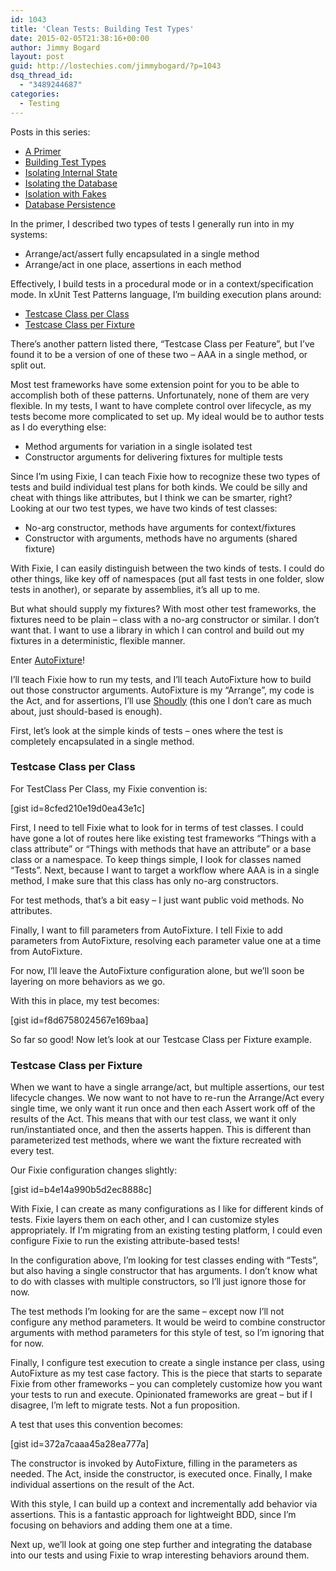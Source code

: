 ```yaml
---
id: 1043
title: 'Clean Tests: Building Test Types'
date: 2015-02-05T21:38:16+00:00
author: Jimmy Bogard
layout: post
guid: http://lostechies.com/jimmybogard/?p=1043
dsq_thread_id:
  - "3489244687"
categories:
  - Testing
---
```

Posts in this series:

  * [A Primer](http://lostechies.com/jimmybogard/2015/01/29/clean-tests-a-primer/ "Clean Tests: A Primer")
  * [Building Test Types](http://lostechies.com/jimmybogard/2015/02/05/clean-tests-building-test-types/ "Clean Tests: Building Test Types")
  * [Isolating Internal State](http://lostechies.com/jimmybogard/2015/02/17/clean-tests-isolating-internal-state/)
  * [Isolating the Database](http://lostechies.com/jimmybogard/2015/03/02/clean-tests-isolating-the-database/)
  * [Isolation with Fakes](https://lostechies.com/jimmybogard/2015/03/24/clean-tests-isolation-with-fakes/)
  * [Database Persistence](https://lostechies.com/jimmybogard/2015/04/07/clean-tests-database-peristence)

In the primer, I described two types of tests I generally run into in my systems:

  * Arrange/act/assert fully encapsulated in a single method
  * Arrange/act in one place, assertions in each method

Effectively, I build tests in a procedural mode or in a context/specification mode. In xUnit Test Patterns language, I’m building execution plans around:

  * [Testcase Class per Class](http://xunitpatterns.com/Testcase%20Class%20per%20Class.html)
  * [Testcase Class per Fixture](http://xunitpatterns.com/Testcase%20Class%20per%20Fixture.html)

There’s another pattern listed there, “Testcase Class per Feature”, but I’ve found it to be a version of one of these two – AAA in a single method, or split out.

Most test frameworks have some extension point for you to be able to accomplish both of these patterns. Unfortunately, none of them are very flexible. In my tests, I want to have complete control over lifecycle, as my tests become more complicated to set up. My ideal would be to author tests as I do everything else:

  * Method arguments for variation in a single isolated test
  * Constructor arguments for delivering fixtures for multiple tests

Since I’m using Fixie, I can teach Fixie how to recognize these two types of tests and build individual test plans for both kinds. We could be silly and cheat with things like attributes, but I think we can be smarter, right? Looking at our two test types, we have two kinds of test classes:

  * No-arg constructor, methods have arguments for context/fixtures
  * Constructor with arguments, methods have no arguments (shared fixture)

With Fixie, I can easily distinguish between the two kinds of tests. I could do other things, like key off of namespaces (put all fast tests in one folder, slow tests in another), or separate by assemblies, it’s all up to me.

But what should supply my fixtures? With most other test frameworks, the fixtures need to be plain – class with a no-arg constructor or similar. I don’t want that. I want to use a library in which I can control and build out my fixtures in a deterministic, flexible manner.

Enter [AutoFixture](https://github.com/AutoFixture/AutoFixture)!

I’ll teach Fixie how to run my tests, and I’ll teach AutoFixture how to build out those constructor arguments. AutoFixture is my “Arrange”, my code is the Act, and for assertions, I’ll use [Shoudly](http://www.nuget.org/packages/Shouldly/) (this one I don’t care as much about, just should-based is enough).

First, let’s look at the simple kinds of tests – ones where the test is completely encapsulated in a single method.

### 

### Testcase Class per Class

For TestClass Per Class, my Fixie convention is:

[gist id=8cfed210e19d0ea43e1c]

First, I need to tell Fixie what to look for in terms of test classes. I could have gone a lot of routes here like existing test frameworks “Things with a class attribute” or “Things with methods that have an attribute” or a base class or a namespace. To keep things simple, I look for classes named “Tests”. Next, because I want to target a workflow where AAA is in a single method, I make sure that this class has only no-arg constructors.

For test methods, that’s a bit easy – I just want public void methods. No attributes.

Finally, I want to fill parameters from AutoFixture. I tell Fixie to add parameters from AutoFixture, resolving each parameter value one at a time from AutoFixture.

For now, I’ll leave the AutoFixture configuration alone, but we’ll soon be layering on more behaviors as we go.

With this in place, my test becomes:

[gist id=f8d6758024567e169baa]

So far so good! Now let’s look at our Testcase Class per Fixture example.

### Testcase Class per Fixture

When we want to have a single arrange/act, but multiple assertions, our test lifecycle changes. We now want to not have to re-run the Arrange/Act every single time, we only want it run once and then each Assert work off of the results of the Act. This means that with our test class, we want it only run/instantiated once, and then the asserts happen. This is different than parameterized test methods, where we want the fixture recreated with every test.

Our Fixie configuration changes slightly:

[gist id=b4e14a990b5d2ec8888c]

With Fixie, I can create as many configurations as I like for different kinds of tests. Fixie layers them on each other, and I can customize styles appropriately. If I’m migrating from an existing testing platform, I could even configure Fixie to run the existing attribute-based tests!

In the configuration above, I’m looking for test classes ending with “Tests”, but also having a single constructor that has arguments. I don’t know what to do with classes with multiple constructors, so I’ll just ignore those for now.

The test methods I’m looking for are the same – except now I’ll not configure any method parameters. It would be weird to combine constructor arguments with method parameters for this style of test, so I’m ignoring that for now.

Finally, I configure test execution to create a single instance per class, using AutoFixture as my test case factory. This is the piece that starts to separate Fixie from other frameworks – you can completely customize how you want your tests to run and execute. Opinionated frameworks are great – but if I disagree, I’m left to migrate tests. Not a fun proposition.

A test that uses this convention becomes:

[gist id=372a7caaa45a28ea777a]

The constructor is invoked by AutoFixture, filling in the parameters as needed. The Act, inside the constructor, is executed once. Finally, I make individual assertions on the result of the Act.

With this style, I can build up a context and incrementally add behavior via assertions. This is a fantastic approach for lightweight BDD, since I’m focusing on behaviors and adding them one at a time.

Next up, we’ll look at going one step further and integrating the database into our tests and using Fixie to wrap interesting behaviors around them.